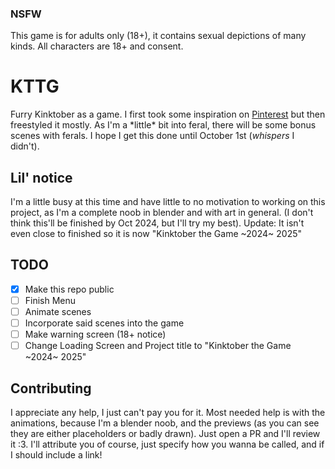 ### NSFW
This game is for adults only (18+), it contains sexual depictions of many kinds. All characters are 18+ and consent.

# KTTG
Furry Kinktober as a game. I first took some inspiration on [Pinterest](https://www.pinterest.com) but then freestyled it mostly.
As I'm a \*little\* bit into feral, there will be some bonus scenes with ferals.
I hope I get this done until October 1st (*whispers* I didn't).

## Lil' notice
I'm a little busy at this time and have little to no motivation to working on this project,
as I'm a complete noob in blender and with art in general. (I don't think this'll be
finished by Oct 2024, but I'll try my best). Update: It isn't even close to finished
so it is now "Kinktober the Game ~2024~ 2025"

## TODO
- [x] Make this repo public
- [ ] Finish Menu
- [ ] Animate scenes
- [ ] Incorporate said scenes into the game
- [ ] Make warning screen (18+ notice)
- [ ] Change Loading Screen and Project title to "Kinktober the Game ~2024~ 2025"

## Contributing
I appreciate any help, I just can't pay you for it. Most needed help is with the animations,
because I'm a blender noob, and the previews (as you can see they are either placeholders or badly drawn).
Just open a PR and I'll review it :3. I'll attribute you of course, just specify how you wanna be called, and if I should include a link!
